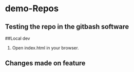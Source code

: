 # demo-Repos
## Testing the repo in the gitbash software


##Local dev
1. Open index.html in your browser.

## Changes made on feature 

